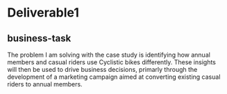 # Deliverable1

## business-task

The problem I am solving with the case study is identifying how annual members and casual riders use Cyclistic bikes differently. These insights will then be used to drive business decisions, primarly through the development of a marketing campaign aimed at converting existing casual riders to annual members.
